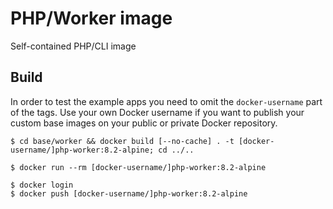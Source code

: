# PHP/Worker image

Self-contained PHP/CLI image

## Build

In order to test the example apps you need to omit the `docker-username` part of the tags. Use your own Docker username if you want to publish your custom base images on your public or private Docker repository.

```console
$ cd base/worker && docker build [--no-cache] . -t [docker-username/]php-worker:8.2-alpine; cd ../..
```

```console
$ docker run --rm [docker-username/]php-worker:8.2-alpine
```

```console
$ docker login
$ docker push [docker-username/]php-worker:8.2-alpine
```
